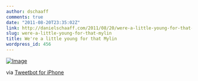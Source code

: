 ```yaml
---
author: dschaaff
comments: true
date: "2011-08-20T23:35:02Z"
link: http://danielschaaff.com/2011/08/20/were-a-little-young-for-that-mylin/
slug: were-a-little-young-for-that-mylin
title: We're a little young for that Mylin
wordpress_id: 456
---
```


[![Image](http://posterous.com/getfile/files.posterous.com/danielschaaff/ymGjovntDajfhGxnhnpDGAmsuAIDBorkvqnEAiDikBIiqEtJyfzlDwvtBklG/image.jpg.scaled500.jpg)](http://posterous.com/getfile/files.posterous.com/danielschaaff/ymGjovntDajfhGxnhnpDGAmsuAIDBorkvqnEAiDikBIiqEtJyfzlDwvtBklG/image.jpg.scaled1000.jpg)

  

via [Tweetbot for iPhone](http://tapbots.com/tweetbot)
